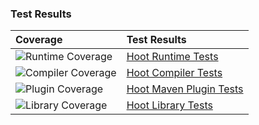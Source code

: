 ### Test Results

| Coverage | Test Results |
|:-------- |:------------ |
| ![Runtime Coverage][runtime-coverage] | [Hoot Runtime Tests](https://nikboyd.github.io/hoot-smalltalk/hoot-runtime/) |
| ![Compiler Coverage][compiler-coverage] | [Hoot Compiler Tests](https://nikboyd.github.io/hoot-smalltalk/hoot-compiler/) |
| ![Plugin Coverage][compiler-coverage] | [Hoot Maven Plugin Tests](https://nikboyd.github.io/hoot-smalltalk/hoot-maven-plugin/) |
| ![Library Coverage][compiler-coverage] | [Hoot Library Tests](https://nikboyd.github.io/hoot-smalltalk/libs-hoot/) |

[runtime-coverage]: https://nikboyd.github.io/hoot-smalltalk/hoot-runtime/coverage_badge.svg
[compiler-coverage]: https://nikboyd.github.io/hoot-smalltalk/hoot-compiler/coverage_badge.svg
[plugin-coverage]: https://nikboyd.github.io/hoot-smalltalk/hoot-maven-plugin/coverage_badge.svg
[libs-coverage]: https://nikboyd.github.io/hoot-smalltalk/libs-hoot/coverage_badge.svg
